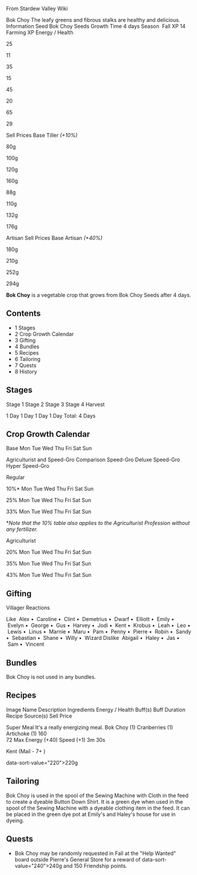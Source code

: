 From Stardew Valley Wiki

Bok Choy The leafy greens and fibrous stalks are healthy and delicious. Information Seed Bok Choy Seeds Growth Time 4 days Season  Fall XP 14 Farming XP Energy / Health

25

11

35

15

45

20

65

29

Sell Prices Base Tiller *(+10%)*

80g

100g

120g

160g

88g

110g

132g

176g

Artisan Sell Prices Base Artisan *(+40%)*

180g

210g

252g

294g

**Bok Choy** is a vegetable crop that grows from Bok Choy Seeds after 4 days.

## Contents

- 1 Stages
- 2 Crop Growth Calendar
- 3 Gifting
- 4 Bundles
- 5 Recipes
- 6 Tailoring
- 7 Quests
- 8 History

## Stages

Stage 1 Stage 2 Stage 3 Stage 4 Harvest

1 Day 1 Day 1 Day 1 Day Total: 4 Days

## Crop Growth Calendar

Base Mon Tue Wed Thu Fri Sat Sun

Agriculturist and Speed-Gro Comparison Speed-Gro Deluxe Speed-Gro Hyper Speed-Gro

Regular

10%* Mon Tue Wed Thu Fri Sat Sun

25% Mon Tue Wed Thu Fri Sat Sun

33% Mon Tue Wed Thu Fri Sat Sun

\**Note that the 10% table also applies to the Agriculturist Profession without any fertilizer.*

Agriculturist

20% Mon Tue Wed Thu Fri Sat Sun

35% Mon Tue Wed Thu Fri Sat Sun

43% Mon Tue Wed Thu Fri Sat Sun

## Gifting

Villager Reactions

Like  Alex •  Caroline •  Clint •  Demetrius •  Dwarf •  Elliott •  Emily •  Evelyn •  George •  Gus •  Harvey •  Jodi •  Kent •  Krobus •  Leah •  Leo •  Lewis •  Linus •  Marnie •  Maru •  Pam •  Penny •  Pierre •  Robin •  Sandy •  Sebastian •  Shane •  Willy •  Wizard Dislike  Abigail •  Haley •  Jas •  Sam •  Vincent

## Bundles

Bok Choy is not used in any bundles.

## Recipes

Image Name Description Ingredients Energy / Health Buff(s) Buff Duration Recipe Source(s) Sell Price

Super Meal It's a really energizing meal. Bok Choy (1) Cranberries (1) Artichoke (1) 160  
72 Max Energy (+40) Speed (+1) 3m 30s

Kent (Mail - 7+ )

data-sort-value="220"&gt;220g

## Tailoring

Bok Choy is used in the spool of the Sewing Machine with Cloth in the feed to create a dyeable Button Down Shirt. It is a green dye when used in the spool of the Sewing Machine with a dyeable clothing item in the feed. It can be placed in the green dye pot at Emily's and Haley's house for use in dyeing.

## Quests

- Bok Choy may be randomly requested in Fall at the "Help Wanted" board outside Pierre's General Store for a reward of data-sort-value="240"&gt;240g and 150 Friendship points.